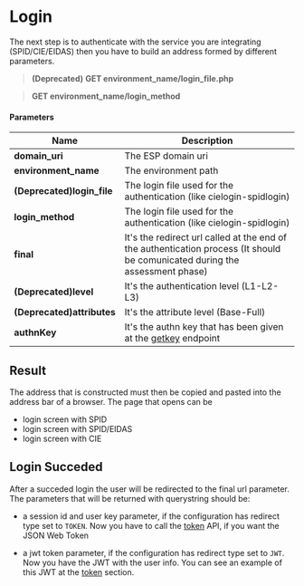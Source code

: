 # Login

The next step is to authenticate with the service you are integrating (SPID/CIE/EIDAS) then you have to build an address formed by different parameters.

> **(Deprecated)**
> **GET environment_name/login_file.php**

> **GET environment_name/login_method**

#### Parameters

Name | Description
------------- | -------------
 **domain_uri** | The ESP domain uri
 **environment_name** | The environment path
 **(Deprecated)login_file** | The login file used for the authentication (like cielogin-spidlogin)
 **login_method** | The login file used for the authentication (like cielogin-spidlogin)
 **final** | It's the redirect url called at the end of the authentication process (It should be comunicated during the assessment phase)
 **(Deprecated)level** | It's the authentication level (L1-L2-L3)
 **(Deprecated)attributes** | It's the attribute level (Base-Full)
 **authnKey** | It's the authn key that has been given at the [getkey](./getkey.md) endpoint


## Result

The address that is constructed must then be copied and pasted into the address bar of a browser. The page that opens can be
- login screen with SPID
- login screen with SPID/EIDAS
- login screen with CIE

## Login Succeded

After a succeded login the user will be redirected to the final url parameter. 
The parameters that will be returned with querystring should be:

- a session id and user key parameter, if the configuration has redirect type set to `TOKEN`. Now you have to call the [token](./token.md) API, if you want the JSON Web Token

- a jwt token parameter, if the configuration has redirect type set to `JWT`. Now you have the JWT with the user info. You can see an example of this JWT at the [token](./token.md) section.
